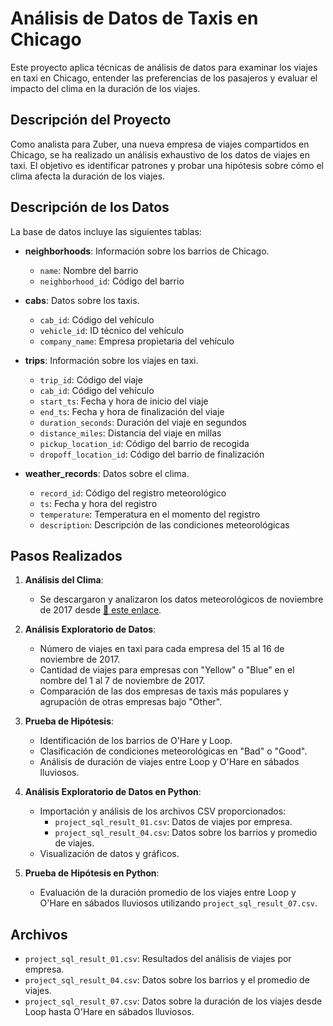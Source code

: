 # Análisis de Datos de Taxis en Chicago

Este proyecto aplica técnicas de análisis de datos para examinar los viajes en taxi en Chicago, entender las preferencias de los pasajeros y evaluar el impacto del clima en la duración de los viajes.

## Descripción del Proyecto

Como analista para Zuber, una nueva empresa de viajes compartidos en Chicago, se ha realizado un análisis exhaustivo de los datos de viajes en taxi. El objetivo es identificar patrones y probar una hipótesis sobre cómo el clima afecta la duración de los viajes.

## Descripción de los Datos

La base de datos incluye las siguientes tablas:

- **neighborhoods**: Información sobre los barrios de Chicago.
  - `name`: Nombre del barrio
  - `neighborhood_id`: Código del barrio

- **cabs**: Datos sobre los taxis.
  - `cab_id`: Código del vehículo
  - `vehicle_id`: ID técnico del vehículo
  - `company_name`: Empresa propietaria del vehículo

- **trips**: Información sobre los viajes en taxi.
  - `trip_id`: Código del viaje
  - `cab_id`: Código del vehículo
  - `start_ts`: Fecha y hora de inicio del viaje
  - `end_ts`: Fecha y hora de finalización del viaje
  - `duration_seconds`: Duración del viaje en segundos
  - `distance_miles`: Distancia del viaje en millas
  - `pickup_location_id`: Código del barrio de recogida
  - `dropoff_location_id`: Código del barrio de finalización

- **weather_records**: Datos sobre el clima.
  - `record_id`: Código del registro meteorológico
  - `ts`: Fecha y hora del registro
  - `temperature`: Temperatura en el momento del registro
  - `description`: Descripción de las condiciones meteorológicas

## Pasos Realizados

1. **Análisis del Clima**:
   - Se descargaron y analizaron los datos meteorológicos de noviembre de 2017 desde [📄 este enlace](https://practicum-content.s3.us-west-1.amazonaws.com/data-analyst-eng/moved_chicago_weather_2017.html).

2. **Análisis Exploratorio de Datos**:
   - Número de viajes en taxi para cada empresa del 15 al 16 de noviembre de 2017.
   - Cantidad de viajes para empresas con "Yellow" o "Blue" en el nombre del 1 al 7 de noviembre de 2017.
   - Comparación de las dos empresas de taxis más populares y agrupación de otras empresas bajo "Other".

3. **Prueba de Hipótesis**:
   - Identificación de los barrios de O'Hare y Loop.
   - Clasificación de condiciones meteorológicas en "Bad" o "Good".
   - Análisis de duración de viajes entre Loop y O'Hare en sábados lluviosos.

4. **Análisis Exploratorio de Datos en Python**:
   - Importación y análisis de los archivos CSV proporcionados:
     - `project_sql_result_01.csv`: Datos de viajes por empresa.
     - `project_sql_result_04.csv`: Datos sobre los barrios y promedio de viajes.
   - Visualización de datos y gráficos.

5. **Prueba de Hipótesis en Python**:
   - Evaluación de la duración promedio de los viajes entre Loop y O'Hare en sábados lluviosos utilizando `project_sql_result_07.csv`.

## Archivos

- `project_sql_result_01.csv`: Resultados del análisis de viajes por empresa.
- `project_sql_result_04.csv`: Datos sobre los barrios y el promedio de viajes.
- `project_sql_result_07.csv`: Datos sobre la duración de los viajes desde Loop hasta O'Hare en sábados lluviosos.



